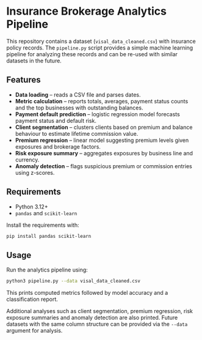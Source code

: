 # Insurance Brokerage Analytics Pipeline

This repository contains a dataset (`visal_data_cleaned.csv`) with insurance policy records. The `pipeline.py` script provides a simple machine learning pipeline for analyzing these records and can be re-used with similar datasets in the future.

## Features

- **Data loading** – reads a CSV file and parses dates.
- **Metric calculation** – reports totals, averages, payment status counts and the top businesses with outstanding balances.
- **Payment default prediction** – logistic regression model forecasts payment status and default risk.
- **Client segmentation** – clusters clients based on premium and balance behaviour to estimate lifetime commission value.
- **Premium regression** – linear model suggesting premium levels given exposures and brokerage factors.
- **Risk exposure summary** – aggregates exposures by business line and currency.
- **Anomaly detection** – flags suspicious premium or commission entries using z-scores.

## Requirements

- Python 3.12+
- `pandas` and `scikit-learn`

Install the requirements with:

```bash
pip install pandas scikit-learn
```

## Usage

Run the analytics pipeline using:

```bash
python3 pipeline.py --data visal_data_cleaned.csv
```

This prints computed metrics followed by model accuracy and a classification report.

Additional analyses such as client segmentation, premium regression, risk exposure summaries and anomaly detection are also printed. Future datasets with the same column structure can be provided via the `--data` argument for analysis.

